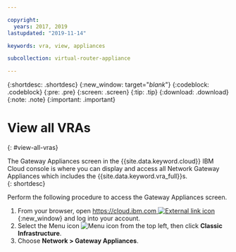 ```yaml
---

copyright:
  years: 2017, 2019
lastupdated: "2019-11-14"

keywords: vra, view, appliances

subcollection: virtual-router-appliance

---
```


{:shortdesc: .shortdesc}
{:new_window: target="_blank_"}
{:codeblock: .codeblock}
{:pre: .pre}
{:screen: .screen}
{:tip: .tip}
{:download: .download}
{:note: .note}
{:important: .important}

# View all VRAs
{: #view-all-vras}

The Gateway Appliances screen in the {{site.data.keyword.cloud}} IBM Cloud console is where you can display and access all Network Gateway Appliances which includes the {{site.data.keyword.vra_full}}s.  
{: shortdesc}

Perform the following procedure to access the Gateway Appliances screen.

1. From your browser, open [https://cloud.ibm.com ![External link icon](../../icons/launch-glyph.svg "External link icon")](https://cloud.ibm.com){:new_window} and log into your account.
2. Select the Menu icon ![Menu icon](../../icons/icon_hamburger.svg) from the top left, then click **Classic Infrastructure**.
3. Choose **Network > Gateway Appliances**.
